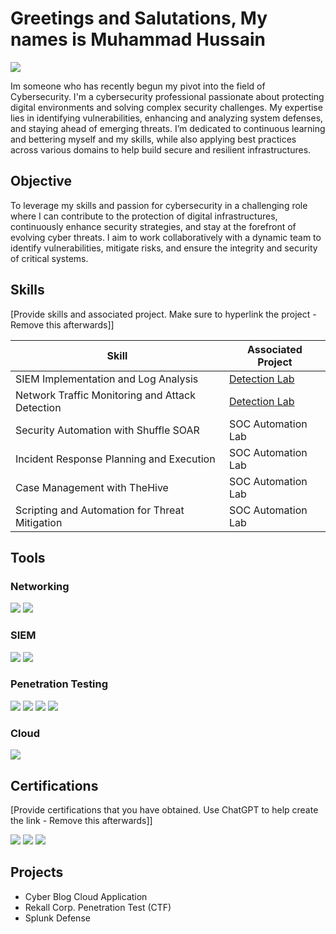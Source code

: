 # Greetings and Salutations, My names is Muhammad Hussain
<a href="https://linkedin.com"><img src="https://img.shields.io/badge/-LinkedIn-0072b1?&style=for-the-badge&logo=linkedin&logoColor=white" /></a>

Im someone who has recently begun my pivot into the field of Cybersecurity. I'm a cybersecurity professional passionate about protecting digital environments and solving complex security challenges. My expertise lies in identifying vulnerabilities, enhancing and analyzing system defenses, and staying ahead of emerging threats. I’m dedicated to continuous learning and bettering myself and my skills, while also applying best practices across various domains to help build secure and resilient infrastructures. 

## Objective
To leverage my skills and passion for cybersecurity in a challenging role where I can contribute to the protection of digital infrastructures, continuously enhance security strategies, and stay at the forefront of evolving cyber threats. I aim to work collaboratively with a dynamic team to identify vulnerabilities, mitigate risks, and ensure the integrity and security of critical systems.

## Skills
[Provide skills and associated project. Make sure to hyperlink the project - Remove this afterwards]]

| Skill                                         | Associated Project         |
|-----------------------------------------------|----------------------------|
| SIEM Implementation and Log Analysis          | <a href="https://google.com">Detection Lab</a>|
| Network Traffic Monitoring and Attack Detection | <a href="https://google.com">Detection Lab</a>|
| Security Automation with Shuffle SOAR         | SOC Automation Lab|
| Incident Response Planning and Execution      | SOC Automation Lab|
| Case Management with TheHive                  | SOC Automation Lab|
| Scripting and Automation for Threat Mitigation | SOC Automation Lab|

## Tools

### Networking
<div>
    <img src="https://img.shields.io/badge/-Wireshark-1679A7?&style=for-the-badge&logo=Wireshark&logoColor=white" />
    <img src="https://img.shields.io/badge/-Splunk-000000?&style=for-the-badge&logo=Splunk&logoColor=white" />
</div>

### SIEM
<div>
    <img src="https://img.shields.io/badge/-Microsoft_Defender-0078D4?&style=for-the-badge&logo=Microsoft&logoColor=white" />
    <img src="https://img.shields.io/badge/-Splunk-000000?&style=for-the-badge&logo=Splunk&logoColor=white" />
</div>

### Penetration Testing
<div>
    <img src="https://img.shields.io/badge/-Nmap-0078D4?&style=for-the-badge&logo=Nmap&logoColor=white" />
    <img src="https://img.shields.io/badge/-Kali_Linux-0078D4?&style=for-the-badge&logo=Kali-Linux&logoColor=white" />
    <img src="https://img.shields.io/badge/-Metasploit-0078D4?&style=for-the-badge&logo=Metasploit&logoColor=white" />
    <img src="https://img.shields.io/badge/-Nessus-0078D4?&style=for-the-badge&logo=Nessus&logoColor=white" />
</div>

### Cloud
<div>
    <img src="https://img.shields.io/badge/-Microsoft_Azure-0078D4?&style=for-the-badge&logo=Microsoft-Azure&logoColor=white" />
</div>

## Certifications
[Provide certifications that you have obtained. Use ChatGPT to help create the link - Remove this afterwards]]
<div>
<img src="https://img.shields.io/badge/-Security%2B-FF0000?&style=for-the-badge&logo=CompTIA&logoColor=white" />
<img src="https://img.shields.io/badge/-eJPT-FF0000?&style=for-the-badge&logo=INE&logoColor=white" />
<img src="https://img.shields.io/badge/-eWPT-FF0000?&style=for-the-badge&logo=INE&logoColor=white" />

</div>

## Projects
- Cyber Blog Cloud Application
- Rekall Corp. Penetration Test (CTF)
- Splunk Defense





<!--
**ThatBrownGuy101/ThatBrownGuy101** is a ✨ _special_ ✨ repository because its `README.md` (this file) appears on your GitHub profile.

Here are some ideas to get you started:

- 🔭 I’m currently working on ...
- 🌱 I’m currently learning ...
- 👯 I’m looking to collaborate on ...
- 🤔 I’m looking for help with ...
- 💬 Ask me about ...
- 📫 How to reach me: ...
- 😄 Pronouns: ...
- ⚡ Fun fact: ...
-->
